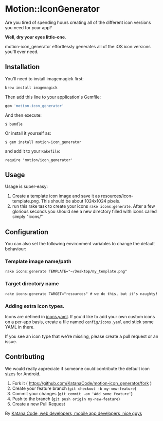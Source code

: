# Motion::IconGenerator

Are you tired of spending hours creating all of the different icon versions you need for your app?

**Well, dry your eyes little-one**.

motion-icon_generator effortlessly generates all of the iOS icon versions you'll ever need.

## Installation

You'll need to install imagemagick first:

``` bash
brew install imagemagick
```

Then add this line to your application's Gemfile:

```ruby
gem 'motion-icon_generator'
```

And then execute:

    $ bundle

Or install it yourself as:

    $ gem install motion-icon_generator
    
and add it to your `Rakefile`:
   
    require 'motion/icon_generator'

## Usage

Usage is super-easy:

1. Create a template icon image and save it as resources/icon-template.png. This should be about 1024x1024 pixels.
2. run this rake task to create your icons `rake icons:generate`. After a few glorious seconds you should see a new directory filled with icons called simply "icons/"

## Configuration

You can also set the following environment variables to change the default behaviour:

### Template image name/path

    rake icons:generate TEMPLATE="~/Desktop/my_template.png"

### Target directory name

    rake icons:generate TARGET="resources" # we do this, but it's naughty!
    
### Adding extra icon types.

Icons are defined in [icons.yaml](lib/motion/icon_generator/icons.yaml). If you'd like to add your own custom icons on a per-app basis, create a file named `config/icons.yaml` and stick some YAML in there.

If you see an icon type that we're missing, please create a pull request or an issue.  

## Contributing

We would really appreciate if someone could contribute the default icon sizes for Android.

1. Fork it ( https://github.com/KatanaCode/motion-icon_generator/fork )
2. Create your feature branch (`git checkout -b my-new-feature`)
3. Commit your changes (`git commit -am 'Add some feature'`)
4. Push to the branch (`git push origin my-new-feature`)
5. Create a new Pull Request

By [Katana Code, web developers, mobile app developers, nice guys](http://katanacode.com/tools?utm_source=GitHub&utm_medium=README&utm_campaign=motion-icon_generator
)